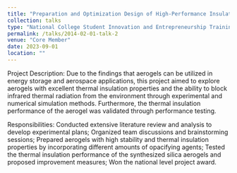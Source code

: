 ```yaml
---
title: "Preparation and Optimization Design of High-Performance Insulating Aerogels"
collection: talks
type: "National College Student Innovation and Entrepreneurship Training Programme Project"
permalink: /talks/2014-02-01-talk-2
venue: "Core Member"
date: 2023-09-01
location: ""
---
```


Project Description: Due to the findings that aerogels can be utilized in energy storage and aerospace applications, this project aimed to explore aerogels with excellent thermal insulation properties and the ability to block infrared thermal radiation from the environment through experimental and numerical simulation methods. Furthermore, the thermal insulation performance of the aerogel was validated through performance testing.

Responsibilities: Conducted extensive literature review and analysis to develop experimental plans; Organized team discussions and brainstorming sessions; Prepared aerogels with high stability and thermal insulation properties by incorporating different amounts of opacifying agents; Tested the thermal insulation performance of the synthesized silica aerogels and proposed improvement measures; Won the national level project award.
